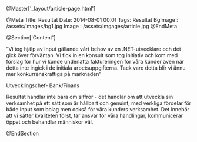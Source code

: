 @Master['_layout/article-page.html'] 

@Meta
Title: Resultat
Date: 2014-08-01 00:01
Tags: Resultat
BgImage : /assets/images/bg1.jpg
Image : /assets/imgages/article.jpg
@EndMeta

@Section['Content']

”Vi tog hjälp av Input gällande vårt behov av en .NET-utvecklare och det gick över förväntan. Vi fick in en konsult som tog initiativ och kom med förslag för hur vi kunde underlätta faktureringen för våra kunder även när detta inte ingick i de initiala arbetsuppgifterna. Tack vare detta blir vi ännu mer konkurrenskraftiga på marknaden”
 
Utvecklingschef- Bank/Finans
 
Resultat handlar inte bara om siffror - det handlar om att utveckla sin verksamhet på ett sätt som är hållbart och genuint, med verkliga fördelar för både Input som bolag men också för våra kunders verksamhet. Det innebär att vi sätter kvaliteten först, tar ansvar för våra handlingar, kommunicerar öppet och behandlar människor väl.

@EndSection



